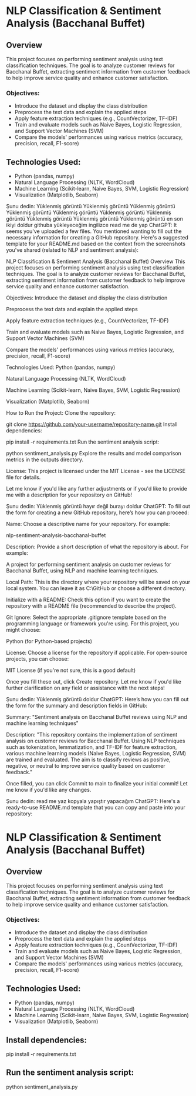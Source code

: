 # NLP Classification & Sentiment Analysis (Bacchanal Buffet)

## Overview
This project focuses on performing sentiment analysis using text classification techniques. The goal is to analyze customer reviews for Bacchanal Buffet, extracting sentiment information from customer feedback to help improve service quality and enhance customer satisfaction.

### Objectives:
- Introduce the dataset and display the class distribution
- Preprocess the text data and explain the applied steps
- Apply feature extraction techniques (e.g., CountVectorizer, TF-IDF)
- Train and evaluate models such as Naive Bayes, Logistic Regression, and Support Vector Machines (SVM)
- Compare the models' performances using various metrics (accuracy, precision, recall, F1-score)

## Technologies Used:
- Python (pandas, numpy)
- Natural Language Processing (NLTK, WordCloud)
- Machine Learning (Scikit-learn, Naive Bayes, SVM, Logistic Regression)
- Visualization (Matplotlib, Seaborn)


Şunu dedin:
Yüklenmiş görüntü
Yüklenmiş görüntü
Yüklenmiş görüntü
Yüklenmiş görüntü
Yüklenmiş görüntü
Yüklenmiş görüntü
Yüklenmiş görüntü
Yüklenmiş görüntü
Yüklenmiş görüntü
Yüklenmiş görüntü
en son ikiyi doldur githuba yükleyeceğim ingilizce read me de yap
ChatGPT:
It seems you've uploaded a few files. You mentioned wanting to fill out the necessary information for creating a GitHub repository. Here's a suggested template for your README.md based on the context from the screenshots you've shared (related to NLP and sentiment analysis):

NLP Classification & Sentiment Analysis (Bacchanal Buffet)
Overview
This project focuses on performing sentiment analysis using text classification techniques. The goal is to analyze customer reviews for Bacchanal Buffet, extracting sentiment information from customer feedback to help improve service quality and enhance customer satisfaction.

Objectives:
Introduce the dataset and display the class distribution

Preprocess the text data and explain the applied steps

Apply feature extraction techniques (e.g., CountVectorizer, TF-IDF)

Train and evaluate models such as Naive Bayes, Logistic Regression, and Support Vector Machines (SVM)

Compare the models' performances using various metrics (accuracy, precision, recall, F1-score)

Technologies Used:
Python (pandas, numpy)

Natural Language Processing (NLTK, WordCloud)

Machine Learning (Scikit-learn, Naive Bayes, SVM, Logistic Regression)

Visualization (Matplotlib, Seaborn)

How to Run the Project:
Clone the repository:

git clone https://github.com/your-username/repository-name.git
Install dependencies:

pip install -r requirements.txt
Run the sentiment analysis script:

python sentiment_analysis.py
Explore the results and model comparison metrics in the outputs directory.

License:
This project is licensed under the MIT License - see the LICENSE file for details.

Let me know if you'd like any further adjustments or if you'd like to provide me with a description for your repository on GitHub!

Şunu dedin:
Yüklenmiş görüntü
hayır değil burayı doldur
ChatGPT:
To fill out the form for creating a new GitHub repository, here’s how you can proceed:

Name: Choose a descriptive name for your repository. For example:

nlp-sentiment-analysis-bacchanal-buffet

Description: Provide a short description of what the repository is about. For example:

A project for performing sentiment analysis on customer reviews for Bacchanal Buffet, using NLP and machine learning techniques.

Local Path: This is the directory where your repository will be saved on your local system. You can leave it as C:\GitHub or choose a different directory.

Initialize with a README: Check this option if you want to create the repository with a README file (recommended to describe the project).

Git Ignore: Select the appropriate .gitignore template based on the programming language or framework you're using. For this project, you might choose:

Python (for Python-based projects)

License: Choose a license for the repository if applicable. For open-source projects, you can choose:

MIT License (if you're not sure, this is a good default)

Once you fill these out, click Create repository. Let me know if you'd like further clarification on any field or assistance with the next steps!

Şunu dedin:
Yüklenmiş görüntü
doldur
ChatGPT:
Here’s how you can fill out the form for the summary and description fields in GitHub:

Summary:
"Sentiment analysis on Bacchanal Buffet reviews using NLP and machine learning techniques"

Description:
"This repository contains the implementation of sentiment analysis on customer reviews for Bacchanal Buffet. Using NLP techniques such as tokenization, lemmatization, and TF-IDF for feature extraction, various machine learning models (Naive Bayes, Logistic Regression, SVM) are trained and evaluated. The aim is to classify reviews as positive, negative, or neutral to improve service quality based on customer feedback."

Once filled, you can click Commit to main to finalize your initial commit! Let me know if you'd like any changes.

Şunu dedin:
read me yaz kopyala yapıştır yapacağım
ChatGPT:
Here's a ready-to-use README.md template that you can copy and paste into your repository:

# NLP Classification & Sentiment Analysis (Bacchanal Buffet)

## Overview
This project focuses on performing sentiment analysis using text classification techniques. The goal is to analyze customer reviews for Bacchanal Buffet, extracting sentiment information from customer feedback to help improve service quality and enhance customer satisfaction.

### Objectives:
- Introduce the dataset and display the class distribution
- Preprocess the text data and explain the applied steps
- Apply feature extraction techniques (e.g., CountVectorizer, TF-IDF)
- Train and evaluate models such as Naive Bayes, Logistic Regression, and Support Vector Machines (SVM)
- Compare the models' performances using various metrics (accuracy, precision, recall, F1-score)

## Technologies Used:
- Python (pandas, numpy)
- Natural Language Processing (NLTK, WordCloud)
- Machine Learning (Scikit-learn, Naive Bayes, SVM, Logistic Regression)
- Visualization (Matplotlib, Seaborn)

## Install dependencies:
pip install -r requirements.txt

## Run the sentiment analysis script:
python sentiment_analysis.py
